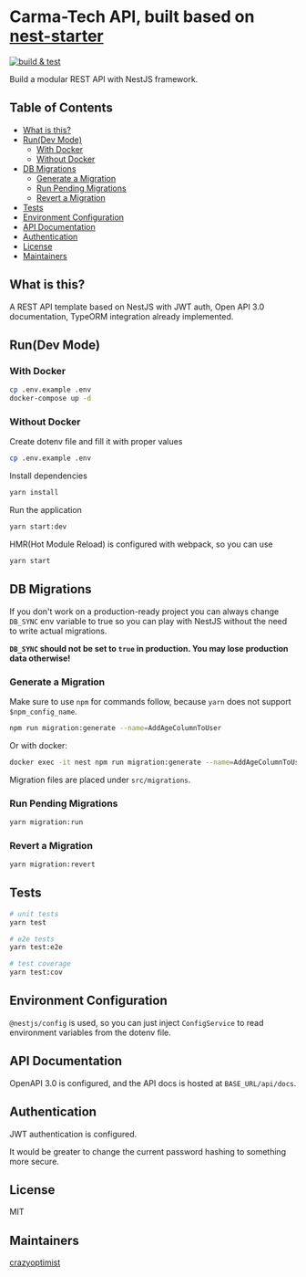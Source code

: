 # Carma-Tech API, built based on [nest-starter](https://github.com/crazyoptimist/nest-starter)

[![build & test](https://github.com/crazyoptimist/nest-starter/actions/workflows/build.yml/badge.svg)](https://github.com/crazyoptimist/nest-starter/actions/workflows/build.yml)

Build a modular REST API with NestJS framework.

## Table of Contents

- [What is this?](#what-is-this)
- [Run(Dev Mode)](#rundev-mode)
  - [With Docker](#with-docker)
  - [Without Docker](#without-docker)
- [DB Migrations](#db-migrations)
  - [Generate a Migration](#generate-a-migration)
  - [Run Pending Migrations](#run-pending-migrations)
  - [Revert a Migration](#revert-a-migration)
- [Tests](#tests)
- [Environment Configuration](#environment-configuration)
- [API Documentation](#api-documentation)
- [Authentication](#authentication)
- [License](#license)
- [Maintainers](#maintainers)

## What is this?

A REST API template based on NestJS with JWT auth, Open API 3.0 documentation, TypeORM integration already implemented.

## Run(Dev Mode)

### With Docker

```bash
cp .env.example .env
docker-compose up -d
```

### Without Docker

Create dotenv file and fill it with proper values

```bash
cp .env.example .env
```

Install dependencies

```bash
yarn install
```

Run the application

```bash
yarn start:dev
```

HMR(Hot Module Reload) is configured with webpack, so you can use

```bash
yarn start
```

## DB Migrations

If you don't work on a production-ready project you can always change `DB_SYNC` env variable to true so you can play with NestJS without the need to write actual migrations.

**`DB_SYNC` should not be set to `true` in production. You may lose production data otherwise!**

### Generate a Migration

Make sure to use `npm` for commands follow, because `yarn` does not support `$npm_config_name`.

```bash
npm run migration:generate --name=AddAgeColumnToUser
```

Or with docker:

```bash
docker exec -it nest npm run migration:generate --name=AddAgeColumnToUser
```

Migration files are placed under `src/migrations`.

### Run Pending Migrations

```bash
yarn migration:run
```

### Revert a Migration

```bash
yarn migration:revert
```

## Tests

```bash
# unit tests
yarn test

# e2e tests
yarn test:e2e

# test coverage
yarn test:cov
```

## Environment Configuration

`@nestjs/config` is used, so you can just inject `ConfigService` to read environment variables from the dotenv file.

## API Documentation

OpenAPI 3.0 is configured, and the API docs is hosted at `BASE_URL/api/docs`.

## Authentication

JWT authentication is configured.

It would be greater to change the current password hashing to something more secure.

## License

MIT

## Maintainers

[crazyoptimist](https://crazyoptimist.net)


